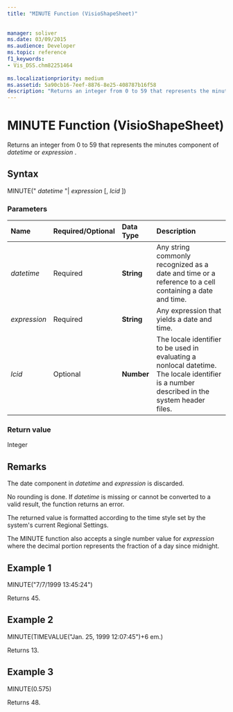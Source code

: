 ```yaml
---
title: "MINUTE Function (VisioShapeSheet)"
 
 
manager: soliver
ms.date: 03/09/2015
ms.audience: Developer
ms.topic: reference
f1_keywords:
- Vis_DSS.chm82251464
 
ms.localizationpriority: medium
ms.assetid: 5a90cb16-7eef-8876-8e25-408787b16f58
description: "Returns an integer from 0 to 59 that represents the minutes component of datetime or expression ."
---
```


# MINUTE Function (VisioShapeSheet)

Returns an integer from 0 to 59 that represents the minutes component of  *datetime*  or  *expression*  . 
  
## Syntax

MINUTE(" *datetime*  "|  *expression*  [,  *lcid*  ]) 
  
### Parameters

|**Name**|**Required/Optional**|**Data Type**|**Description**|
|:-----|:-----|:-----|:-----|
| _datetime_ <br/> |Required  <br/> |**String** <br/> |Any string commonly recognized as a date and time or a reference to a cell containing a date and time.  <br/> |
| _expression_ <br/> |Required  <br/> |**String** <br/> | Any expression that yields a date and time.  <br/> |
| _lcid_ <br/> |Optional  <br/> |**Number** <br/> |The locale identifier to be used in evaluating a nonlocal datetime. The locale identifier is a number described in the system header files.  <br/> |
   
### Return value

Integer
  
## Remarks

The date component in  _datetime_ and  _expression_ is discarded. 
  
No rounding is done. If  _datetime_ is missing or cannot be converted to a valid result, the function returns an error. 
  
The returned value is formatted according to the time style set by the system's current Regional Settings.
  
The MINUTE function also accepts a single number value for  _expression_ where the decimal portion represents the fraction of a day since midnight. 
  
## Example 1

MINUTE("7/7/1999 13:45:24")
  
Returns 45.
  
## Example 2

MINUTE(TIMEVALUE("Jan. 25, 1999 12:07:45")+6 em.)
  
Returns 13.
  
## Example 3

MINUTE(0.575)
  
Returns 48.
  

